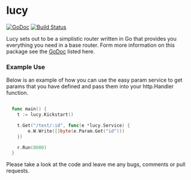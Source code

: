 lucy
====
[![GoDoc](https://godoc.org/github.com/gin-gonic/gin?status.png)](http://godoc.org/github.com/michaeljs1990/lucy)
[![Build Status](https://travis-ci.org/michaeljs1990/lucy.svg?branch=master)](https://travis-ci.org/michaeljs1990/lucy)

Lucy sets out to be a simplistic router written in Go that provides you everything you need in a base router. Form more information on this package see the [GoDoc](http://godoc.org/github.com/michaeljs1990/lucy) listed here.

### Example Use

Below is an example of how you can use the easy param service to get params that you have defined and pass them into your http.Handler function.

```go

  func main() {
	t := lucy.Kickstart()

	t.Get("/test/:id", func(e *lucy.Service) {
		e.W.Write([]byte(e.Param.Get("id")))
	})

	r.Run(8080)
  }
```

Please take a look at the code and leave me any bugs, comments or pull requests.

